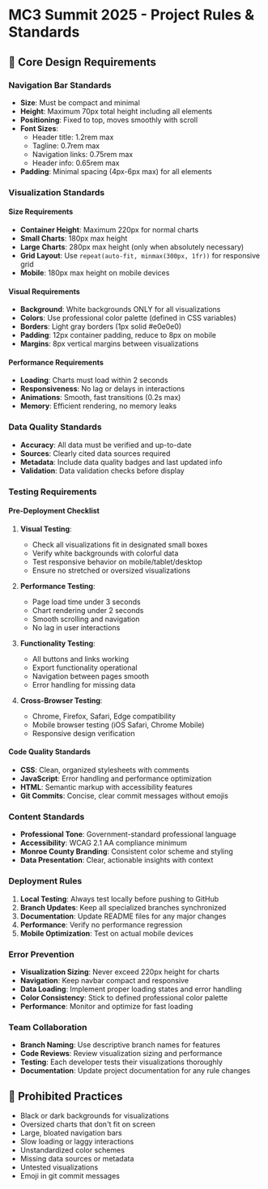 # MC3 Summit 2025 - Project Rules & Standards

## 🎯 Core Design Requirements

### Navigation Bar Standards
- **Size**: Must be compact and minimal
- **Height**: Maximum 70px total height including all elements
- **Positioning**: Fixed to top, moves smoothly with scroll
- **Font Sizes**: 
  - Header title: 1.2rem max
  - Tagline: 0.7rem max
  - Navigation links: 0.75rem max
  - Header info: 0.65rem max
- **Padding**: Minimal spacing (4px-6px max) for all elements

### Visualization Standards

#### Size Requirements
- **Container Height**: Maximum 220px for normal charts
- **Small Charts**: 180px max height
- **Large Charts**: 280px max height (only when absolutely necessary)
- **Grid Layout**: Use `repeat(auto-fit, minmax(300px, 1fr))` for responsive grid
- **Mobile**: 180px max height on mobile devices

#### Visual Requirements
- **Background**: White backgrounds ONLY for all visualizations
- **Colors**: Use professional color palette (defined in CSS variables)
- **Borders**: Light gray borders (1px solid #e0e0e0)
- **Padding**: 12px container padding, reduce to 8px on mobile
- **Margins**: 8px vertical margins between visualizations

#### Performance Requirements
- **Loading**: Charts must load within 2 seconds
- **Responsiveness**: No lag or delays in interactions
- **Animations**: Smooth, fast transitions (0.2s max)
- **Memory**: Efficient rendering, no memory leaks

### Data Quality Standards
- **Accuracy**: All data must be verified and up-to-date
- **Sources**: Clearly cited data sources required
- **Metadata**: Include data quality badges and last updated info
- **Validation**: Data validation checks before display

### Testing Requirements

#### Pre-Deployment Checklist
1. **Visual Testing**:
   - Check all visualizations fit in designated small boxes
   - Verify white backgrounds with colorful data
   - Test responsive behavior on mobile/tablet/desktop
   - Ensure no stretched or oversized visualizations

2. **Performance Testing**:
   - Page load time under 3 seconds
   - Chart rendering under 2 seconds
   - Smooth scrolling and navigation
   - No lag in user interactions

3. **Functionality Testing**:
   - All buttons and links working
   - Export functionality operational
   - Navigation between pages smooth
   - Error handling for missing data

4. **Cross-Browser Testing**:
   - Chrome, Firefox, Safari, Edge compatibility
   - Mobile browser testing (iOS Safari, Chrome Mobile)
   - Responsive design verification

#### Code Quality Standards
- **CSS**: Clean, organized stylesheets with comments
- **JavaScript**: Error handling and performance optimization
- **HTML**: Semantic markup with accessibility features
- **Git Commits**: Concise, clear commit messages without emojis

### Content Standards
- **Professional Tone**: Government-standard professional language
- **Accessibility**: WCAG 2.1 AA compliance minimum
- **Monroe County Branding**: Consistent color scheme and styling
- **Data Presentation**: Clear, actionable insights with context

### Deployment Rules
1. **Local Testing**: Always test locally before pushing to GitHub
2. **Branch Updates**: Keep all specialized branches synchronized
3. **Documentation**: Update README files for any major changes
4. **Performance**: Verify no performance regression
5. **Mobile Optimization**: Test on actual mobile devices

### Error Prevention
- **Visualization Sizing**: Never exceed 220px height for charts
- **Navigation**: Keep navbar compact and responsive
- **Data Loading**: Implement proper loading states and error handling
- **Color Consistency**: Stick to defined professional color palette
- **Performance**: Monitor and optimize for fast loading

### Team Collaboration
- **Branch Naming**: Use descriptive branch names for features
- **Code Reviews**: Review visualization sizing and performance
- **Testing**: Each developer tests their visualizations thoroughly
- **Documentation**: Update project documentation for any rule changes

## 🚫 Prohibited Practices
- Black or dark backgrounds for visualizations
- Oversized charts that don't fit on screen
- Large, bloated navigation bars
- Slow loading or laggy interactions
- Unstandardized color schemes
- Missing data sources or metadata
- Untested visualizations
- Emoji in git commit messages 